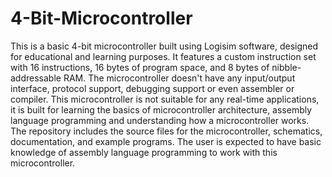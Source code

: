 # 4-Bit-Microcontroller
This is a basic 4-bit microcontroller built using Logisim software, designed for educational and learning purposes. It features a custom instruction set with 16 instructions, 16 bytes of program space, and 8 bytes of nibble-addressable RAM. The microcontroller doesn't have any input/output interface, protocol support, debugging support or even assembler or compiler.
This microcontroller is not suitable for any real-time applications, it is built for learning the basics of microcontroller architecture, assembly language programming and understanding how a microcontroller works. The repository includes the source files for the microcontroller, schematics, documentation, and example programs. The user is expected to have basic knowledge of assembly language programming to work with this microcontroller.
